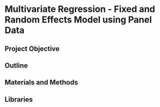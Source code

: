 # Multivariate Regression - Fixed and Random Effects Model using Panel Data



## Project Objective

## Outline

## Materials and Methods


## Libraries 
